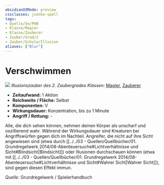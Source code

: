 ```yaml
---
obsidianUIMode: preview
cssclasses: json5e-spell
tags:
- Quelle/5e/PHB
- Klasse/Magier
- Klasse/Zauberer
- Zauber/Grad/2
- Zauber/Schule/Illusion
aliases: ["Blur"]
---
```

# Verschwimmen
![](../../../99%20-%20Setup/Files/Bildersammlung/Symbolik/Illusionszauber.webp#token)
*Illusionszauber des 2. Zaubergrades*
*Klassen:* [Magier](../Charakteroptionen/Klassen/Magier.md), [Zauberer](../Charakteroptionen/Klassen/Zauberer.md)

- **Zeitaufwand:** 1 Aktion
- **Reichweite / Fläche:** Selbst
- **Komponenten:** V
- **Wirkungsdauer:** Konzentration, bis zu 1 Minute
- **Angriff / Rettung:** -

Alle, die dich sehen können, nehmen deinen Körper als unscharf und oszillierend wahr. Während der Wirkungsdauer sind Kreaturen bei Angriffswürfen gegen dich im Nachteil. Angreifer, die nicht auf ihre Sicht angewiesen sind (etwa durch [[../../03 - Quellen/Quellbücher/01. Grundregelwerk 2014/08-Abenteuersuche#Lichtverhältnisse und Sicht#Blindsicht|Blindsicht]]) oder Illusionen durchschauen können (etwa mit [[../../03 - Quellen/Quellbücher/01. Grundregelwerk 2014/08-Abenteuersuche#Lichtverhältnisse und Sicht#Wahrer Sicht|Wahrer Sicht]]), sind gegen diesen Effekt immun.

 *Quelle:* Grundregelwerk / Spielerhandbuch